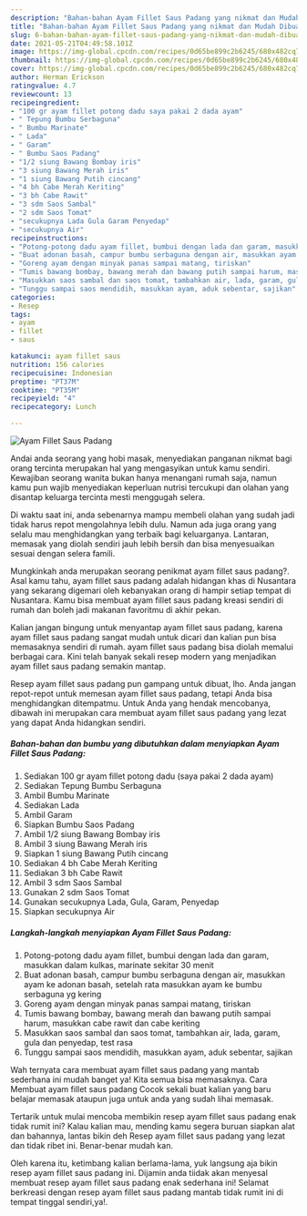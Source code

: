 ```yaml
---
description: "Bahan-bahan Ayam Fillet Saus Padang yang nikmat dan Mudah Dibuat"
title: "Bahan-bahan Ayam Fillet Saus Padang yang nikmat dan Mudah Dibuat"
slug: 6-bahan-bahan-ayam-fillet-saus-padang-yang-nikmat-dan-mudah-dibuat
date: 2021-05-21T04:49:58.101Z
image: https://img-global.cpcdn.com/recipes/0d65be899c2b6245/680x482cq70/ayam-fillet-saus-padang-foto-resep-utama.jpg
thumbnail: https://img-global.cpcdn.com/recipes/0d65be899c2b6245/680x482cq70/ayam-fillet-saus-padang-foto-resep-utama.jpg
cover: https://img-global.cpcdn.com/recipes/0d65be899c2b6245/680x482cq70/ayam-fillet-saus-padang-foto-resep-utama.jpg
author: Herman Erickson
ratingvalue: 4.7
reviewcount: 13
recipeingredient:
- "100 gr ayam fillet potong dadu saya pakai 2 dada ayam"
- " Tepung Bumbu Serbaguna"
- " Bumbu Marinate"
- " Lada"
- " Garam"
- " Bumbu Saos Padang"
- "1/2 siung Bawang Bombay iris"
- "3 siung Bawang Merah iris"
- "1 siung Bawang Putih cincang"
- "4 bh Cabe Merah Keriting"
- "3 bh Cabe Rawit"
- "3 sdm Saos Sambal"
- "2 sdm Saos Tomat"
- "secukupnya Lada Gula Garam Penyedap"
- "secukupnya Air"
recipeinstructions:
- "Potong-potong dadu ayam fillet, bumbui dengan lada dan garam, masukkan dalam kulkas, marinate sekitar 30 menit"
- "Buat adonan basah, campur bumbu serbaguna dengan air, masukkan ayam ke adonan basah, setelah rata masukkan ayam ke bumbu serbaguna yg kering"
- "Goreng ayam dengan minyak panas sampai matang, tiriskan"
- "Tumis bawang bombay, bawang merah dan bawang putih sampai harum, masukkan cabe rawit dan cabe keriting"
- "Masukkan saos sambal dan saos tomat, tambahkan air, lada, garam, gula dan penyedap, test rasa"
- "Tunggu sampai saos mendidih, masukkan ayam, aduk sebentar, sajikan"
categories:
- Resep
tags:
- ayam
- fillet
- saus

katakunci: ayam fillet saus 
nutrition: 156 calories
recipecuisine: Indonesian
preptime: "PT37M"
cooktime: "PT35M"
recipeyield: "4"
recipecategory: Lunch

---
```



![Ayam Fillet Saus Padang](https://img-global.cpcdn.com/recipes/0d65be899c2b6245/680x482cq70/ayam-fillet-saus-padang-foto-resep-utama.jpg)

Andai anda seorang yang hobi masak, menyediakan panganan nikmat bagi orang tercinta merupakan hal yang mengasyikan untuk kamu sendiri. Kewajiban seorang  wanita bukan hanya menangani rumah saja, namun kamu pun wajib menyediakan keperluan nutrisi tercukupi dan olahan yang disantap keluarga tercinta mesti menggugah selera.

Di waktu  saat ini, anda sebenarnya mampu membeli olahan yang sudah jadi tidak harus repot mengolahnya lebih dulu. Namun ada juga orang yang selalu mau menghidangkan yang terbaik bagi keluarganya. Lantaran, memasak yang diolah sendiri jauh lebih bersih dan bisa menyesuaikan sesuai dengan selera famili. 



Mungkinkah anda merupakan seorang penikmat ayam fillet saus padang?. Asal kamu tahu, ayam fillet saus padang adalah hidangan khas di Nusantara yang sekarang digemari oleh kebanyakan orang di hampir setiap tempat di Nusantara. Kamu bisa membuat ayam fillet saus padang kreasi sendiri di rumah dan boleh jadi makanan favoritmu di akhir pekan.

Kalian jangan bingung untuk menyantap ayam fillet saus padang, karena ayam fillet saus padang sangat mudah untuk dicari dan kalian pun bisa memasaknya sendiri di rumah. ayam fillet saus padang bisa diolah memalui berbagai cara. Kini telah banyak sekali resep modern yang menjadikan ayam fillet saus padang semakin mantap.

Resep ayam fillet saus padang pun gampang untuk dibuat, lho. Anda jangan repot-repot untuk memesan ayam fillet saus padang, tetapi Anda bisa menghidangkan ditempatmu. Untuk Anda yang hendak mencobanya, dibawah ini merupakan cara membuat ayam fillet saus padang yang lezat yang dapat Anda hidangkan sendiri.

<!--inarticleads1-->

##### Bahan-bahan dan bumbu yang dibutuhkan dalam menyiapkan Ayam Fillet Saus Padang:

1. Sediakan 100 gr ayam fillet potong dadu (saya pakai 2 dada ayam)
1. Sediakan  Tepung Bumbu Serbaguna
1. Ambil  Bumbu Marinate
1. Sediakan  Lada
1. Ambil  Garam
1. Siapkan  Bumbu Saos Padang
1. Ambil 1/2 siung Bawang Bombay iris
1. Ambil 3 siung Bawang Merah iris
1. Siapkan 1 siung Bawang Putih cincang
1. Sediakan 4 bh Cabe Merah Keriting
1. Sediakan 3 bh Cabe Rawit
1. Ambil 3 sdm Saos Sambal
1. Gunakan 2 sdm Saos Tomat
1. Gunakan secukupnya Lada, Gula, Garam, Penyedap
1. Siapkan secukupnya Air




<!--inarticleads2-->

##### Langkah-langkah menyiapkan Ayam Fillet Saus Padang:

1. Potong-potong dadu ayam fillet, bumbui dengan lada dan garam, masukkan dalam kulkas, marinate sekitar 30 menit
1. Buat adonan basah, campur bumbu serbaguna dengan air, masukkan ayam ke adonan basah, setelah rata masukkan ayam ke bumbu serbaguna yg kering
1. Goreng ayam dengan minyak panas sampai matang, tiriskan
1. Tumis bawang bombay, bawang merah dan bawang putih sampai harum, masukkan cabe rawit dan cabe keriting
1. Masukkan saos sambal dan saos tomat, tambahkan air, lada, garam, gula dan penyedap, test rasa
1. Tunggu sampai saos mendidih, masukkan ayam, aduk sebentar, sajikan




Wah ternyata cara membuat ayam fillet saus padang yang mantab sederhana ini mudah banget ya! Kita semua bisa memasaknya. Cara Membuat ayam fillet saus padang Cocok sekali buat kalian yang baru belajar memasak ataupun juga untuk anda yang sudah lihai memasak.

Tertarik untuk mulai mencoba membikin resep ayam fillet saus padang enak tidak rumit ini? Kalau kalian mau, mending kamu segera buruan siapkan alat dan bahannya, lantas bikin deh Resep ayam fillet saus padang yang lezat dan tidak ribet ini. Benar-benar mudah kan. 

Oleh karena itu, ketimbang kalian berlama-lama, yuk langsung aja bikin resep ayam fillet saus padang ini. Dijamin anda tiidak akan menyesal membuat resep ayam fillet saus padang enak sederhana ini! Selamat berkreasi dengan resep ayam fillet saus padang mantab tidak rumit ini di tempat tinggal sendiri,ya!.

